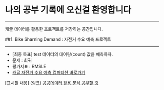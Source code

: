 # 나의 공부 기록에 오신걸 환영합니다
***
캐글 데이터를 활용한 프로젝트를 저장하는 공간입니다.


##1. Bike Sharning Demand : 자전거 수요 예측 프로젝트
***
- [최종 목표] test 데이터의 대여량(count) 값을 예측하자.
- 문제 : 회귀
- 평가지표 : RMSLE
- [캐글 자전거 수요 예측 컴퍼티션 바로가기](https://www.kaggle.com/competitions/bike-sharing-demand/overview)


[표시할 내용] (링크)
[공공데이터 활용 분석 공부할 것](https://github.com/corazzon/open-data-analysis-basic)
